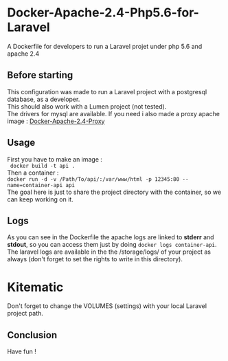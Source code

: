 # Docker-Apache-2.4-Php5.6-for-Laravel
A Dockerfile for developers to run a Laravel projet under php 5.6 and apache 2.4

## Before starting

This configuration was made to run a Laravel project with a postgresql database, as a developer.  
This should also work with a Lumen project (not tested).  
The drivers for mysql are available.
If you need i also made a proxy apache image : [Docker-Apache-2.4-Proxy](https://github.com/ZHAJOR/Docker-Apache-2.4-Proxy)

## Usage
First you have to make an image :  
` docker build -t api .`  
Then a container :  
`docker run -d -v /Path/To/api/:/var/www/html -p 12345:80 --name=container-api api`  
The goal here is just to share the project directory with the container, so we can keep working on it.

## Logs
As you can see in the Dockerfile the apache logs are linked to **stderr** and **stdout**, so you can access them just by doing `docker logs container-api`.  
The laravel logs are available in the the /storage/logs/ of your project as always (don't forget to set the rights to write in this directory).

# Kitematic
Don't forget to change the VOLUMES (settings) with your local Laravel project path.

## Conclusion
Have fun !
